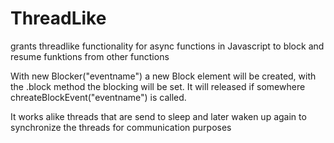 # ThreadLike
grants threadlike functionality for async functions in Javascript to block and resume funktions from other functions

With new Blocker("eventname") a new Block element will be created, with the .block method the blocking will be set. 
It will released if somewhere chreateBlockEvent("eventname") is called.

It works alike threads that are send to sleep and later waken up again to synchronize the threads for communication purposes
